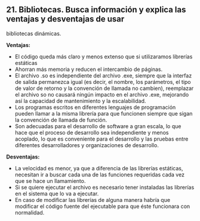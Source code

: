 ## 21. Bibliotecas. Busca información y explica las ventajas y desventajas de usar
bibliotecas dinámicas.

**Ventajas:**

- El código queda más claro y menos extenso que si utilizaramos librerías estáticas
- Ahorran más memoria y reducen el intercambio de páginas.
- El archivo .so es independiente del archivo .exe, siempre que la interfaz de salida permanezca igual (es decir, el nombre, los parámetros, el tipo de valor de retorno y la convención de llamada no cambien), reemplazar el archivo so no causará ningún impacto en el archivo .exe, mejorando así la capacidad de mantenimiento y la escalabilidad.
- Los programas escritos en diferentes lenguajes de programación pueden llamar a la misma librería para que funcionen siempre que sigan la convención de llamada de función.
- Son adecuadas para el desarrollo de software a gran escala, lo que hace que el proceso de desarrollo sea independiente y menos acoplado, lo que es conveniente para el desarrollo y las pruebas entre diferentes desarrolladores y organizaciones de desarrollo.


**Desventajas:**
- La velocidad es menor, ya que a diferencia de las librerías estáticas, necesitan ir a buscar cada una de las funciones requeridas cada vez que se hace un llamamiento.
- Si se quiere ejecutar el archivo es necesario tener instaladas las librerías en el sistema que lo va a ejecutar.
- En caso de modificar las librerías de alguna manera habría que modificar el código fuente del ejecutable para que éste funcionara con normalidad.
